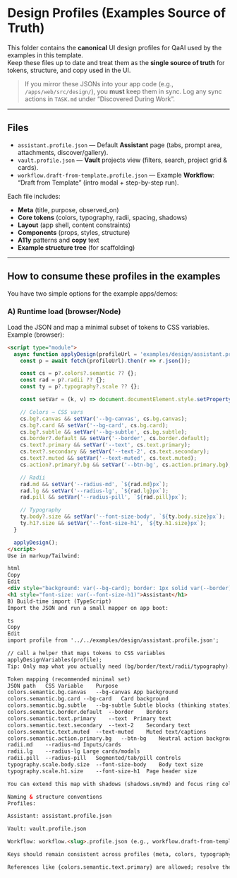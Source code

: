 
# Design Profiles (Examples **Source of Truth**)

This folder contains the **canonical** UI design profiles for QaAI used by the examples in this template.  
Keep these files up to date and treat them as the **single source of truth** for tokens, structure, and copy used in the UI.

> If you mirror these JSONs into your app code (e.g., `/apps/web/src/design/`), you **must** keep them in sync. Log any sync actions in `TASK.md` under “Discovered During Work”.

---

## Files

- `assistant.profile.json` — Default **Assistant** page (tabs, prompt area, attachments, discover/gallery).
- `vault.profile.json` — **Vault** projects view (filters, search, project grid & cards).
- `workflow.draft-from-template.profile.json` — Example **Workflow**: “Draft from Template” (intro modal + step-by-step run).

Each file includes:
- **Meta** (title, purpose, observed_on)
- **Core tokens** (colors, typography, radii, spacing, shadows)
- **Layout** (app shell, content constraints)
- **Components** (props, styles, structure)
- **A11y** patterns and **copy** text
- **Example structure tree** (for scaffolding)

---

## How to consume these profiles in the examples

You have two simple options for the example apps/demos:

### A) Runtime load (browser/Node)
Load the JSON and map a minimal subset of tokens to CSS variables. Example (browser):

```html
<script type="module">
  async function applyDesign(profileUrl = 'examples/design/assistant.profile.json') {
    const p = await fetch(profileUrl).then(r => r.json());

    const cs = p?.colors?.semantic ?? {};
    const rad = p?.radii ?? {};
    const ty = p?.typography?.scale ?? {};

    const setVar = (k, v) => document.documentElement.style.setProperty(k, v);

    // Colors → CSS vars
    cs.bg?.canvas && setVar('--bg-canvas', cs.bg.canvas);
    cs.bg?.card && setVar('--bg-card', cs.bg.card);
    cs.bg?.subtle && setVar('--bg-subtle', cs.bg.subtle);
    cs.border?.default && setVar('--border', cs.border.default);
    cs.text?.primary && setVar('--text', cs.text.primary);
    cs.text?.secondary && setVar('--text-2', cs.text.secondary);
    cs.text?.muted && setVar('--text-muted', cs.text.muted);
    cs.action?.primary?.bg && setVar('--btn-bg', cs.action.primary.bg);

    // Radii
    rad.md && setVar('--radius-md', `${rad.md}px`);
    rad.lg && setVar('--radius-lg', `${rad.lg}px`);
    rad.pill && setVar('--radius-pill', `${rad.pill}px`);

    // Typography
    ty.body?.size && setVar('--font-size-body', `${ty.body.size}px`);
    ty.h1?.size && setVar('--font-size-h1', `${ty.h1.size}px`);
  }

  applyDesign();
</script>
Use in markup/Tailwind:

html
Copy
Edit
<div style="background: var(--bg-card); border: 1px solid var(--border); border-radius: var(--radius-lg)"></div>
<h1 style="font-size: var(--font-size-h1)">Assistant</h1>
B) Build-time import (TypeScript)
Import the JSON and run a small mapper on app boot:

ts
Copy
Edit
import profile from '../../examples/design/assistant.profile.json';

// call a helper that maps tokens to CSS variables
applyDesignVariables(profile);
Tip: Only map what you actually need (bg/border/text/radii/typography). Additional component-level values can be read directly from the JSON where you render them.

Token mapping (recommended minimal set)
JSON path	CSS Variable	Purpose
colors.semantic.bg.canvas	--bg-canvas	App background
colors.semantic.bg.card	--bg-card	Card background
colors.semantic.bg.subtle	--bg-subtle	Subtle blocks (thinking states)
colors.semantic.border.default	--border	Borders
colors.semantic.text.primary	--text	Primary text
colors.semantic.text.secondary	--text-2	Secondary text
colors.semantic.text.muted	--text-muted	Muted text/captions
colors.semantic.action.primary.bg	--btn-bg	Neutral action background
radii.md	--radius-md	Inputs/cards
radii.lg	--radius-lg	Large cards/modals
radii.pill	--radius-pill	Segmented/tab/pill controls
typography.scale.body.size	--font-size-body	Body text size
typography.scale.h1.size	--font-size-h1	Page header size

You can extend this map with shadows (shadows.sm/md) and focus ring colors as needed.

Naming & structure conventions
Profiles:

Assistant: assistant.profile.json

Vault: vault.profile.json

Workflow: workflow.<slug>.profile.json (e.g., workflow.draft-from-template.profile.json)

Keys should remain consistent across profiles (meta, colors, typography, layout, components, a11y, copy).

References like {colors.semantic.text.primary} are allowed; resolve them when rendering if needed.

